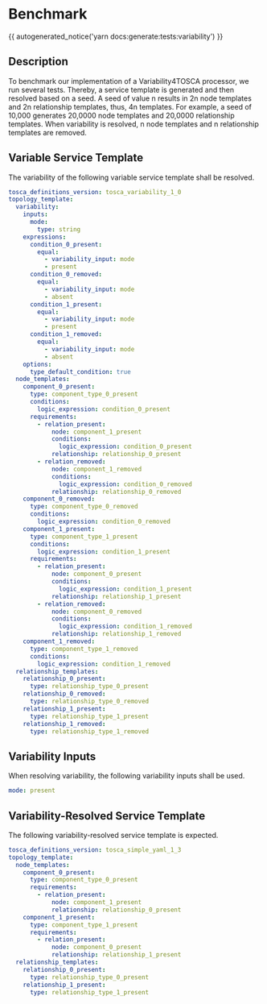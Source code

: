 # Benchmark

{{ autogenerated_notice('yarn docs:generate:tests:variability') }}

## Description

To benchmark our implementation of a Variability4TOSCA processor, we run several tests. Thereby, a service template is generated and then resolved based on a seed. A seed of value n results in 2n node templates and 2n relationship templates, thus, 4n templates. For example, a seed of 10,000 generates 20,0000 node templates and 20,0000 relationship templates. When variability is resolved, n node templates and n relationship templates are removed.

## Variable Service Template

The variability of the following variable service template shall be resolved.

```yaml linenums="1"
tosca_definitions_version: tosca_variability_1_0
topology_template:
  variability:
    inputs:
      mode:
        type: string
    expressions:
      condition_0_present:
        equal:
          - variability_input: mode
          - present
      condition_0_removed:
        equal:
          - variability_input: mode
          - absent
      condition_1_present:
        equal:
          - variability_input: mode
          - present
      condition_1_removed:
        equal:
          - variability_input: mode
          - absent
    options:
      type_default_condition: true
  node_templates:
    component_0_present:
      type: component_type_0_present
      conditions:
        logic_expression: condition_0_present
      requirements:
        - relation_present:
            node: component_1_present
            conditions:
              logic_expression: condition_0_present
            relationship: relationship_0_present
        - relation_removed:
            node: component_1_removed
            conditions:
              logic_expression: condition_0_removed
            relationship: relationship_0_removed
    component_0_removed:
      type: component_type_0_removed
      conditions:
        logic_expression: condition_0_removed
    component_1_present:
      type: component_type_1_present
      conditions:
        logic_expression: condition_1_present
      requirements:
        - relation_present:
            node: component_0_present
            conditions:
              logic_expression: condition_1_present
            relationship: relationship_1_present
        - relation_removed:
            node: component_0_removed
            conditions:
              logic_expression: condition_1_removed
            relationship: relationship_1_removed
    component_1_removed:
      type: component_type_1_removed
      conditions:
        logic_expression: condition_1_removed
  relationship_templates:
    relationship_0_present:
      type: relationship_type_0_present
    relationship_0_removed:
      type: relationship_type_0_removed
    relationship_1_present:
      type: relationship_type_1_present
    relationship_1_removed:
      type: relationship_type_1_removed
```

## Variability Inputs

When resolving variability, the following variability inputs shall be used.

```yaml linenums="1"
mode: present
```


## Variability-Resolved Service Template

The following variability-resolved service template is expected.

```yaml linenums="1"
tosca_definitions_version: tosca_simple_yaml_1_3
topology_template:
  node_templates:
    component_0_present:
      type: component_type_0_present
      requirements:
        - relation_present:
            node: component_1_present
            relationship: relationship_0_present
    component_1_present:
      type: component_type_1_present
      requirements:
        - relation_present:
            node: component_0_present
            relationship: relationship_1_present
  relationship_templates:
    relationship_0_present:
      type: relationship_type_0_present
    relationship_1_present:
      type: relationship_type_1_present
```

